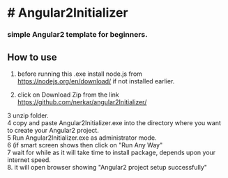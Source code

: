 <h1># Angular2Initializer</h1>

<h3>simple Angular2 template  for beginners.</h3>

<h2> How to use </h2>

1. before running  this .exe  install node.js from  
https://nodejs.org/en/download/  if not installed earlier.

2. click on Download Zip from the link 
https://github.com/nerkar/angular2Initializer/

3 unzip folder. <br>
4 copy and paste  Angular2Initializer.exe into the directory where you want to create your Angular2  project. <br>
5 Run Angular2Initializer.exe  as administrator mode. <br>
6 (if smart screen shows then click on "Run Any Way"  <br>
7 wait for while as  it will take time to install package, depends upon your internet speed. <br>
8. it will open browser showing   "Angular2 project setup successfully" <br>
















